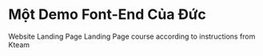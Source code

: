 # Một Demo Font-End Của Đức
Website Landing Page
Landing Page course according to instructions from Kteam

